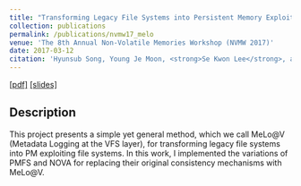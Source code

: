 ```yaml
---
title: "Transforming Legacy File Systems into Persistent Memory Exploiting File Systems with MeLo@V"
collection: publications
permalink: /publications/nvmw17_melo
venue: 'The 8th Annual Non-Volatile Memories Workshop (NVMW 2017)'
date: 2017-03-12
citation: 'Hyunsub Song, Young Je Moon, <strong>Se Kwon Lee</strong>, and Sam H. Noh, <i>The 8th Annual Non-Volatile Memories Workshop</i> (<strong>NVMW 2017</strong>).'
---
```

[[pdf]](http://sekwonlee.github.io/files/nvmw17_melo.pdf)
[[slides]](http://sekwonlee.github.io/files/nvmw17_melo_slide.pdf)

## Description
This project presents a simple yet general method, which we call MeLo@V (Metadata Logging at the VFS layer), for transforming legacy file systems into PM exploiting file systems. In this work, I implemented the variations of PMFS and NOVA for replacing their original consistency mechanisms with MeLo@V.
